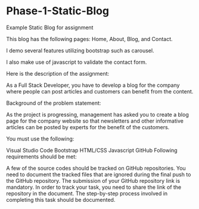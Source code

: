 # Phase-1-Static-Blog
Example Static Blog for assignment

This blog has the following pages: Home, About, Blog, and Contact. 

I demo several features utilizing bootstrap such as carousel. 

I also make use of javascript to validate the contact form. 

Here is the description of the assignment:

As a Full Stack Developer, you have to develop a blog for the company where people can post articles and customers can benefit from the content.

Background of the problem statement:

As the project is progressing, management has asked you to create a blog page for the company website so that newsletters and other informative articles can be posted by experts for the benefit of the customers.

You must use the following:

Visual Studio Code
Bootstrap
HTML/CSS
Javascript
GitHub
Following requirements should be met:

A few of the source codes should be tracked on GitHub repositories. You need to document the tracked files that are ignored during the final push to the GitHub repository.
The submission of your GitHub repository link is mandatory. In order to track your task, you need to share the link of the repository in the document.
The step-by-step process involved in completing this task should be documented.
